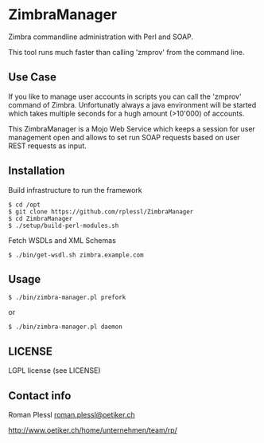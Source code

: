 ZimbraManager
=============
Zimbra commandline administration with Perl and SOAP. 

This tool runs much faster than calling 'zmprov' from the command line.

Use Case
--------
If you like to manage user accounts in scripts you can call the 'zmprov'
command of Zimbra. Unfortunatly always a java environment will be started
which takes multiple seconds for a hugh amount (>10'000) of accounts.

This ZimbraManager is a Mojo Web Service which keeps a session for user
management open and allows to set run SOAP requests based on user REST
requests as input.

Installation
------------
Build infrastructure to run the framework

    $ cd /opt
    $ git clone https://github.com/rplessl/ZimbraManager
    $ cd ZimbraManager
    $ ./setup/build-perl-modules.sh

Fetch WSDLs and XML Schemas

    $ ./bin/get-wsdl.sh zimbra.example.com

Usage
----- 

    $ ./bin/zimbra-manager.pl prefork

or 

    $ ./bin/zimbra-manager.pl daemon



LICENSE
--------
LGPL license (see LICENSE)

Contact info
------------
Roman Plessl <roman.plessl@oetiker.ch> 

http://www.oetiker.ch/home/unternehmen/team/rp/
